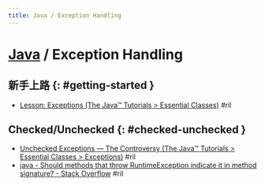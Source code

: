 ```yaml
---
title: Java / Exception Handling
---
```

# [Java](java.md) / Exception Handling

## 新手上路 {: #getting-started }

  - [Lesson: Exceptions \(The Java™ Tutorials > Essential Classes\)](https://docs.oracle.com/javase/tutorial/essential/exceptions/index.html) #ril

## Checked/Unchecked {: #checked-unchecked }

  - [Unchecked Exceptions — The Controversy \(The Java™ Tutorials > Essential Classes > Exceptions\)](https://docs.oracle.com/javase/tutorial/essential/exceptions/runtime.html) #ril
  - [java \- Should methods that throw RuntimeException indicate it in method signature? \- Stack Overflow](https://stackoverflow.com/questions/824217/) #ril
